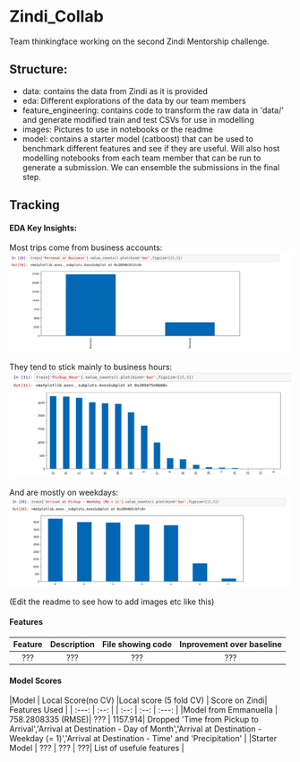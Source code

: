 # Zindi_Collab
Team thinkingface working on the second Zindi Mentorship challenge.

## Structure:

- data: contains the data from Zindi as it is provided
- eda: Different explorations of the data by our team members
- feature_engineering: contains code to transform the raw data in 'data/' and generate modified train and test CSVs for use in modelling
- images: Pictures to use in notebooks or the readme
- model: contains a starter model (catboost) that can be used to benchmark different features and see if they are useful. Will also host modelling notebooks from each team member that can be run to generate a submission. We can ensemble the submissions in the final step.

## Tracking

#### EDA Key Insights:

Most trips come from business accounts:
![Business Type](/images/eda2.png)

They tend to stick mainly to business hours:
![Trips by hour](/images/eda1.png)

And are mostly on weekdays:
![Trips by day](/images/eda3.png)

(Edit the readme to see how to add images etc like this)

#### Features

| Feature | Description | File showing code | Inprovement over baseline |
| :---:   | :----: | :-: | :-: |
|??? | ??? | ??? | ???|


#### Model Scores

|Model | Local Score(no CV) |Local score (5 fold CV) | Score on Zindi| Features Used |
| :---:  | :--: | | :--: | :--: | :---: |
|Model from Emmanuella | 758.2808335 (RMSE)| ??? | 1157.914| Dropped 'Time from Pickup to Arrival','Arrival at Destination - Day of Month','Arrival at Destination - Weekday (= 1)','Arrival at Destination - Time' and 'Precipitation' |
|Starter Model | ??? | ??? | ???| List of usefule features |
